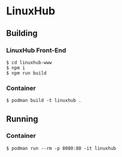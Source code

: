 # LinuxHub

## Building

### LinuxHub Front-End

```
$ cd linuxhub-www
$ npm i
$ npm run build
```

### Container

```
$ podman build -t linuxhub .
```

## Running

### Container

```
$ podman run --rm -p 8080:80 -it linuxhub
```